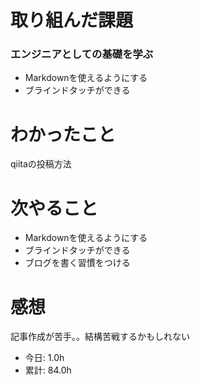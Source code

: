 # 取り組んだ課題
### エンジニアとしての基礎を学ぶ
* Markdownを使えるようにする
* ブラインドタッチができる
# わかったこと
qiitaの投稿方法
# 次やること
* Markdownを使えるようにする
* ブラインドタッチができる
* ブログを書く習慣をつける
# 感想
記事作成が苦手。。結構苦戦するかもしれない
* 今日: 1.0h
* 累計: 84.0h
